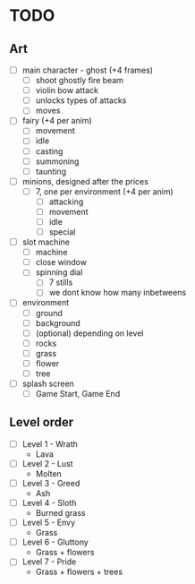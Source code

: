 # TODO

## Art

- [ ] main character - ghost (+4 frames)
  - [ ] shoot ghostly fire beam
  - [ ] violin bow attack
  - [ ] unlocks types of attacks
  - [ ] moves
- [ ] fairy (+4 per anim)
  - [ ] movement
  - [ ] idle
  - [ ] casting
  - [ ] summoning
  - [ ] taunting
- [ ] minions, designed after the prices
  - [ ] 7, one per environment (+4 per anim)
    - [ ] attacking
    - [ ] movement
    - [ ] idle
    - [ ] special
- [ ] slot machine
  - [ ] machine
  - [ ] close window
  - [ ] spinning dial
    - [ ] 7 stills
    - [ ] we dont know how many inbetweens
- [ ] environment
  - [ ] ground
  - [ ] background
  - [ ] (optional) depending on level
  - [ ] rocks
  - [ ] grass
  - [ ] flower
  - [ ] tree
- [ ] splash screen
  - [ ] Game Start, Game End

## Level order

- [ ] Level 1 - Wrath
  - Lava
- [ ] Level 2 - Lust
  - Molten
- [ ] Level 3 - Greed
  - Ash
- [ ] Level 4 - Sloth
  - Burned grass
- [ ] Level 5 - Envy
  - Grass
- [ ] Level 6 - Gluttony
  - Grass + flowers
- [ ] Level 7 - Pride
  - Grass + flowers + trees

